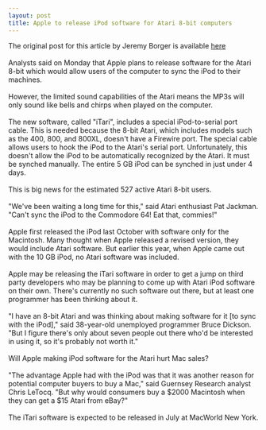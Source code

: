 ```yaml
--- 
layout: post
title: Apple to release iPod software for Atari 8-bit computers
---
```

The original post for this article by Jeremy Borger is available [here](http://www.flamingmailbox.com/maccomedy/articles/020624ipodatari.html)<br /><br />Analysts said on Monday that Apple plans to release software for the Atari 8-bit which would allow users of the computer to sync the iPod to their machines.<br /><br />However, the limited sound capabilities of the Atari means the MP3s will only sound like bells and chirps when played on the computer.<br /><br />The new software, called "iTari", includes a special iPod-to-serial port cable. This is needed because the 8-bit Atari, which includes models such as the 400, 800, and 800XL, doesn't have a Firewire port. The special cable allows users to hook the iPod to the Atari's serial port. Unfortunately, this doesn't allow the iPod to be automatically recognized by the Atari. It must be synched manually. The entire 5 GB iPod can be synched in just under 4 days.<br /><br />This is big news for the estimated 527 active Atari 8-bit users.<br /><br />"We've been waiting a long time for this," said Atari enthusiast Pat Jackman. "Can't sync the iPod to the Commodore 64! Eat that, commies!"<br /><br />Apple first released the iPod last October with software only for the Macintosh. Many thought when Apple released a revised version, they would include Atari software. But earlier this year, when Apple came out with the 10 GB iPod, no Atari software was included.<br /><br />Apple may be releasing the iTari software in order to get a jump on third party developers who may be planning to come up with Atari iPod software on their own. There's currently no such software out there, but at least one programmer has been thinking about it.<br /><br />"I have an 8-bit Atari and was thinking about making software for it [to sync with the iPod]," said 38-year-old unemployed programmer Bruce Dickson. "But I figure there's only about seven people out there who'd be interested in using it, so it's probably not worth it."<br /><br />Will Apple making iPod software for the Atari hurt Mac sales?<br /><br />"The advantage Apple had with the iPod was that it was another reason for potential computer buyers to buy a Mac," said Guernsey Research analyst Chris LeTocq. "But why would consumers buy a $2000 Macintosh when they can get a $15 Atari from eBay?"<br /><br />The iTari software is expected to be released in July at MacWorld New York.
